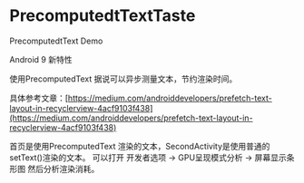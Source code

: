 # PrecomputedtTextTaste
PrecomputedtText Demo

Android 9 新特性

使用PrecomputedText 据说可以异步测量文本，节约渲染时间。

具体参考文章：[https://medium.com/androiddevelopers/prefetch-text-layout-in-recyclerview-4acf9103f438](https://medium.com/androiddevelopers/prefetch-text-layout-in-recyclerview-4acf9103f438)

首页是使用PrecomputedText 渲染的文本，SecondActivity是使用普通的 setText()渲染的文本。
可以打开 开发者选项 -> GPU呈现模式分析 -> 屏幕显示条形图 
然后分析渲染消耗。
